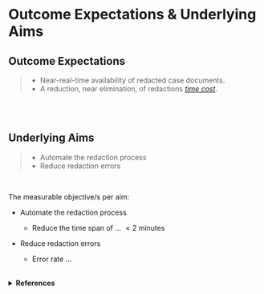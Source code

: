 <br>

# Outcome Expectations & Underlying Aims

## Outcome Expectations

> * Near-real-time availability of redacted case documents.
> * A reduction, near elimination, of redactions [*time cost*](https://desklog.io/blog/time-cost/).

<br>
<br>

## Underlying Aims

> * Automate the redaction process
> * Reduce redaction errors

<br>

The measurable objective/s per aim:

* Automate the redaction process
    * Reduce the time span of ... $< 2$ minutes

* Reduce redaction errors
    * Error rate ...

<br>

<details><summary><b>References</b></summary>
<ul>
    <li><a href="https://desklog.io/blog/time-cost/" target="_blank">Time Cost</a></li>
    <li><a href="https://www.activtrak.com/blog/time-cost/" target="_blank">Time Cost</a></li>
</ul>
</details>

<br>
<br>

<br>
<br>

<br>
<br>

<br>
<br>
